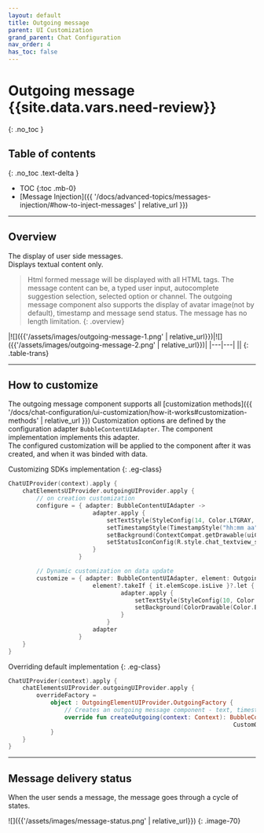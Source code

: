 ```yaml
---
layout: default
title: Outgoing message
parent: UI Customization
grand_parent: Chat Configuration 
nav_order: 4
has_toc: false
---
```


# Outgoing message {{site.data.vars.need-review}}
{: .no_toc }

## Table of contents
{: .no_toc .text-delta }

- TOC
{:toc .mb-0}
- [Message Injection]({{ '/docs/advanced-topics/messages-injection/#how-to-inject-messages' | relative_url }})

---

## Overview
The display of user side messages.  
Displays textual content only.  
> Html formed message will be displayed with all HTML tags. 
The message content can be, a typed user input, autocomplete suggestion selection, selected option or channel.
The outgoing message component also supports the display of avatar image(not by default), timestamp and message send status.
The message has no length limitation.
{: .overview}

|![]({{'/assets/images/outgoing-message-1.png' | relative_url}})|![]({{'/assets/images/outgoing-message-2.png' | relative_url}})|
|---|---|
||
{: .table-trans}

---

## How to customize
The outgoing message component supports all [customization methods]({{ '/docs/chat-configuration/ui-customization/how-it-works#customization-methods' | relative_url }})
Customization options are defined by the configuration adapter `BubbleContentUIAdapter`. The component implementation implements this adapter.   
The configured customization will be applied to the component after it was created, and when it was binded with data.

Customizing SDKs implementation
{: .eg-class}
```kotlin
ChatUIProvider(context).apply {
    chatElementsUIProvider.outgoingUIProvider.apply {
        // on creation customization
        configure = { adapter: BubbleContentUIAdapter ->
                        adapter.apply {
                            setTextStyle(StyleConfig(14, Color.LTGRAY, Typeface.SANS_SERIF))
                            setTimestampStyle(TimestampStyle("hh:mm aa", 10, Color.parseColor("#aeaeae")))
                            setBackground(ContextCompat.getDrawable(uiContext, R.drawable.outgoing))
                            setStatusIconConfig(R.style.chat_textview_status_icon_style)
                        }
                    }

        // Dynamic customization on data update
        customize = { adapter: BubbleContentUIAdapter, element: OutgoingElementModel? ->
                        element?.takeIf { it.elemScope.isLive }?.let {
                                adapter.apply {
                                    setTextStyle(StyleConfig(10, Color.WHITE))
                                    setBackground(ColorDrawable(Color.BLUE))
                                }
                            }
                        adapter
                    }
    }
}
```            

Overriding default implementation
{: .eg-class}
```kotlin
ChatUIProvider(context).apply {
    chatElementsUIProvider.outgoingUIProvider.apply {
        overrideFactory = 
            object : OutgoingElementUIProvider.OutgoingFactory {
                // Creates an outgoing message component - text, timestamp, status
                override fun createOutgoing(context: Context): BubbleContentAdapter =
                                                                CustomOutgoingView(context)
            }
    }
}
```

---

## Message delivery status
When the user sends a message, the message goes through a cycle of states.

![]({{'/assets/images/message-status.png' | relative_url}}) 
{: .image-70}


